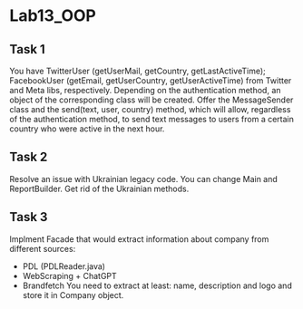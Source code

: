 # Lab13_OOP
## Task 1
You have TwitterUser (getUserMail, getCountry, getLastActiveTime); FacebookUser (getEmail, getUserCountry, getUserActiveTime) from Twitter and Meta libs, respectively. Depending on the authentication method, an object of the corresponding class will be created. Offer the MessageSender class and the send(text, user, country) method, which will allow, regardless of the authentication method, to send text messages to users from a certain country who were active in the next hour.

## Task 2
Resolve an issue with Ukrainian legacy code. You can change Main and ReportBuilder. Get rid of the Ukrainian methods.

## Task 3
Implment Facade that would extract information about company from different sources:

- PDL (PDLReader.java)
- WebScraping + ChatGPT
- Brandfetch
You need to extract at least: name, description and logo and store it in Company object.
